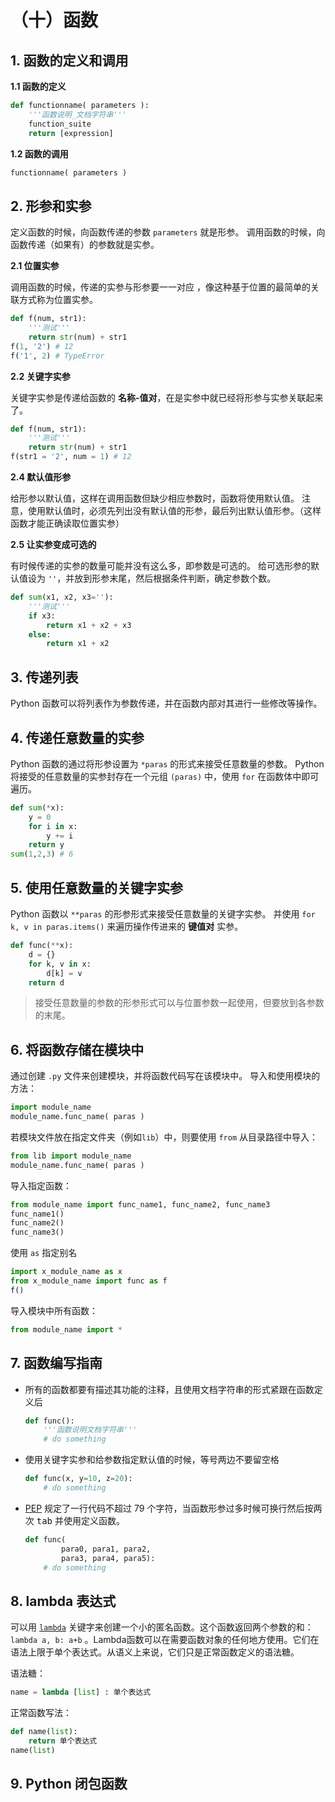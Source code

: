 # （十）函数

## 1. 函数的定义和调用

**1.1 函数的定义**

```Python
def functionname( parameters ):
    '''函数说明_文档字符串'''
    function_suite
    return [expression]
```

**1.2 函数的调用**

```Python
functionname( parameters )
```

## 2. 形参和实参

定义函数的时候，向函数传递的参数 `parameters` 就是形参。
调用函数的时候，向函数传递（如果有）的参数就是实参。

**2.1 位置实参**

调用函数的时候，传递的实参与形参要一一对应
，像这种基于位置的最简单的关联方式称为位置实参。

```Python
def f(num, str1):
    '''测试'''
    return str(num) + str1
f(1, '2') # 12
f('1', 2) # TypeError
```

**2.2 关键字实参**

关键字实参是传递给函数的 **名称-值对**，在是实参中就已经将形参与实参关联起来了。

```Python
def f(num, str1):
    '''测试'''
    return str(num) + str1
f(str1 = '2', num = 1) # 12
```

**2.4 默认值形参**

给形参以默认值，这样在调用函数但缺少相应参数时，函数将使用默认值。
注意，使用默认值时，必须先列出没有默认值的形参，最后列出默认值形参。（这样函数才能正确读取位置实参）

**2.5 让实参变成可选的**

有时候传递的实参的数量可能并没有这么多，即参数是可选的。
给可选形参的默认值设为 `''`，并放到形参末尾，然后根据条件判断，确定参数个数。

```Python
def sum(x1, x2, x3=''):
    '''测试'''
    if x3:
        return x1 + x2 + x3
    else:
        return x1 + x2
```

## 3. 传递列表

Python 函数可以将列表作为参数传递，并在函数内部对其进行一些修改等操作。

## 4. 传递任意数量的实参

Python 函数的通过将形参设置为 `*paras` 的形式来接受任意数量的参数。
Python 将接受的任意数量的实参封存在一个元组 `(paras)` 中，使用 `for` 在函数体中即可遍历。

```Python
def sum(*x):
    y = 0
    for i in x:
        y += i
    return y
sum(1,2,3) # 6
```

## 5. 使用任意数量的关键字实参

Python 函数以 `**paras` 的形参形式来接受任意数量的关键字实参。
并使用 `for k, v in paras.items()` 来遍历操作传进来的 **键值对** 实参。

```Python
def func(**x):
    d = {}
    for k, v in x:
        d[k] = v
    return d
```

> 接受任意数量的参数的形参形式可以与位置参数一起使用，但要放到各参数的末尾。

## 6. 将函数存储在模块中

通过创建 `.py` 文件来创建模块，并将函数代码写在该模块中。
导入和使用模块的方法：

```Python
import module_name
module_name.func_name( paras )
```

若模块文件放在指定文件夹（例如`lib`）中，则要使用 `from` 从目录路径中导入：

```Python
from lib import module_name
module_name.func_name( paras )
```

导入指定函数：

```Python
from module_name import func_name1, func_name2, func_name3
func_name1()
func_name2()
func_name3()
```

使用 `as` 指定别名

```Python
import x_module_name as x
from x_module_name import func as f
f()
```

导入模块中所有函数：

```Python
from module_name import *
```

## 7. 函数编写指南

- 所有的函数都要有描述其功能的注释，且使用文档字符串的形式紧跟在函数定义后
  ```Python
  def func():
      '''函数说明文档字符串'''
      # do something
  ```
- 使用关键字实参和给参数指定默认值的时候，等号两边不要留空格

  ```Python
  def func(x, y=10, z=20):
      # do something
  ```

- [PEP](https://www.Python.org/dev/peps/pep-0008/) 规定了一行代码不超过 79 个字符，当函数形参过多时候可换行然后按两次 <kbd>tab</kbd> 并使用定义函数。

  ```Python
  def func(
          para0, para1, para2,
          para3, para4, para5):
      # do something
  ```

## 8. lambda 表达式

可以用 [`lambda`](https://docs.Python.org/zh-cn/3/reference/expressions.html#lambda) 关键字来创建一个小的匿名函数。这个函数返回两个参数的和： `lambda a, b: a+b` 。Lambda函数可以在需要函数对象的任何地方使用。它们在语法上限于单个表达式。从语义上来说，它们只是正常函数定义的语法糖。

语法糖：

```py
name = lambda [list] : 单个表达式
```

正常函数写法：

```Python
def name(list):
    return 单个表达式
name(list)
```

## 9. Python 闭包函数
